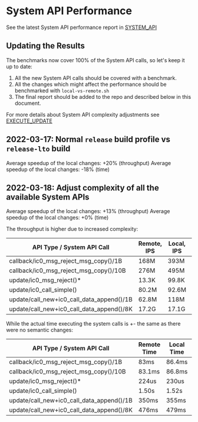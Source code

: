 System API Performance
======================

See the latest System API performance report in [SYSTEM_API](SYSTEM_API.md)

Updating the Results
--------------------

The benchmarks now cover 100% of the System API calls, so let's keep it up to date:

1. All the new System API calls should be covered with a benchmark.
2. All the changes which might affect the performance should be benchmarked with `local-vs-remote.sh`
3. The final report should be added to the repo and described below in this document.

For more details about System API complexity adjustments see [EXECUTE_UPDATE](EXECUTE_UPDATE.md)

2022-03-17: Normal `release` build profile vs `release-lto` build
-----------------------------------------------------------------

Average speedup of the local changes: +20% (throughput)
Average speedup of the local changes: -18% (time)

2022-03-18: Adjust complexity of all the available System APIs
--------------------------------------------------------------

Average speedup of the local changes: +13% (throughput)
Average speedup of the local changes: +0% (time)

The throughput is higher due to increased complexity:

| API Type / System API Call                 | Remote, IPS | Local, IPS  | Speedup |
| ------------------------------------------ | ----------- | ----------- | ------- |
| callback/ic0_msg_reject_msg_copy()/1B      |        168M |        393M |   +133% |
| callback/ic0_msg_reject_msg_copy()/10B     |        276M |        495M |    +79% |
| update/ic0_msg_reject()*                   |       13.3K |       99.8K |   +650% |
| update/ic0_call_simple()                   |       80.2M |       92.6M |    +15% |
| update/call_new+ic0_call_data_append()/1B  |       62.8M |        118M |    +87% |
| update/call_new+ic0_call_data_append()/8K  |       17.2G |       17.1G |     -1% |

While the actual time executing the system calls is +- the same as there were no semantic changes:

| API Type / System API Call                 | Remote Time | Local Time  | Speedup |
| ------------------------------------------ | ----------- | ----------- | ------- |
| callback/ic0_msg_reject_msg_copy()/1B      |        83ms |      86.4ms |     +4% |
| callback/ic0_msg_reject_msg_copy()/10B     |      83.1ms |      86.8ms |     +4% |
| update/ic0_msg_reject()*                   |       224us |       230us |     +2% |
| update/ic0_call_simple()                   |       1.50s |       1.52s |     +1% |
| update/call_new+ic0_call_data_append()/1B  |       350ms |       355ms |     +1% |
| update/call_new+ic0_call_data_append()/8K  |       476ms |       479ms |     +0% |
